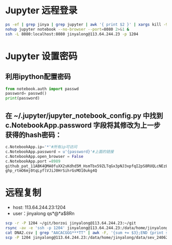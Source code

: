# Jupyter 远程登录

```bash
ps -ef | grep jinya | grep jupyter | awk '{ print $2 }' | xargs kill -9
nohup jupyter notebook --no-browser --port=8080 2>&1 &
ssh -L 8080:localhost:8080 jinyalong@113.64.244.23 -p 1204
```
# Jupyter 设置密码
## 利用ipython配置密码
```python
from notebook.auth import passwd
password= passwd()
print(password)
```
##  在 ~/.jupyter/jupyter_notebook_config.py 中找到c.NotebookApp.password 字段将其修改为上一步获得的hash密码：
```python
c.NotebookApp.ip='*'#所有ip可访问
c.NotebookApp.password = u'{password}'#上面的链接
c.NotebookApp.open_browser = False
c.NotebookApp.port =8989
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
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
```

# 远程复制
- host: 113.64.244.23:1204
- user：jinyalong qs*@*a$8Rn
```bash
scp -r -P 1204 ~/git/borzoi jinyalong@113.64.244.23:~/git
rsync -av -e 'ssh -p 1204' jinyalong@113.64.244.23:/data/home/jinyalong/data/sev_241001/results/core6-merge_core /Users/john/data/Promter/results/core6-merge_core
cat DNA2.csv | grep "AACACGGG***TT" | awk -F, '{sum += $3};END {print sum}'
scp -P 1204 jinyalong@113.64.244.23:/data/home/jinyalong/data/sev_240624/results/fs*.csv ./
```